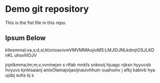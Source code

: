 # Demo git repository
This is the fist file in this repo.

## Ipsum Below
kllesmmal;va,s;d,sl;klznioavivmVMVMMAojioMS:LMJIDJNLkdmjiOSJLKD nKL  uhsvhIOJV

jnjnlkmma;lm;m;v,vvninejxn s rtfab mnkfs
snknoij  hjuagc njksn  hyyucsb hvyuvs kjnklsaianj 
anioOlamajoijaoijnauivhhuin ouahuinv  j afbj kabivb hya ujsbj  suhs kj s